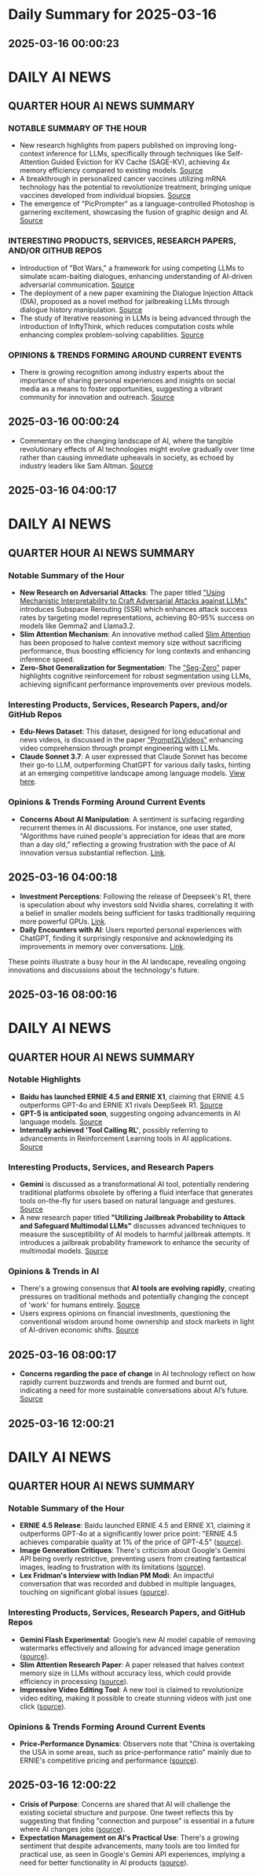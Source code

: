 # Daily Summary for 2025-03-16

## 2025-03-16 00:00:23

# DAILY AI NEWS

## QUARTER HOUR AI NEWS SUMMARY

### NOTABLE SUMMARY OF THE HOUR
- New research highlights from papers published on improving long-context inference for LLMs, specifically through techniques like Self-Attention Guided Eviction for KV Cache (SAGE-KV), achieving 4x memory efficiency compared to existing models. [Source](https://x.com/i/web/status/1901053045003481425)
- A breakthrough in personalized cancer vaccines utilizing mRNA technology has the potential to revolutionize treatment, bringing unique vaccines developed from individual biopsies. [Source](https://x.com/i/web/status/1901045243622871178)
- The emergence of "PicPrompter" as a language-controlled Photoshop is garnering excitement, showcasing the fusion of graphic design and AI. [Source](https://x.com/i/web/status/1901049921035252107)

### INTERESTING PRODUCTS, SERVICES, RESEARCH PAPERS, AND/OR GITHUB REPOS
- Introduction of "Bot Wars," a framework for using competing LLMs to simulate scam-baiting dialogues, enhancing understanding of AI-driven adversarial communication. [Source](https://x.com/i/web/status/1901012561245679659)
- The deployment of a new paper examining the Dialogue Injection Attack (DIA), proposed as a novel method for jailbreaking LLMs through dialogue history manipulation. [Source](https://x.com/i/web/status/1901018064478404915)
- The study of iterative reasoning in LLMs is being advanced through the introduction of InftyThink, which reduces computation costs while enhancing complex problem-solving capabilities. [Source](https://x.com/i/web/status/1901030143834853612)

### OPINIONS & TRENDS FORMING AROUND CURRENT EVENTS
- There is growing recognition among industry experts about the importance of sharing personal experiences and insights on social media as a means to foster opportunities, suggesting a vibrant community for innovation and outreach. [Source](https://x.com/i/web/status/1901057916721131968)

## 2025-03-16 00:00:24

- Commentary on the changing landscape of AI, where the tangible revolutionary effects of AI technologies might evolve gradually over time rather than causing immediate upheavals in society, as echoed by industry leaders like Sam Altman. [Source](https://x.com/i/web/status/1901018567627468951)

## 2025-03-16 04:00:17

# DAILY AI NEWS

## QUARTER HOUR AI NEWS SUMMARY

### Notable Summary of the Hour
- **New Research on Adversarial Attacks**: The paper titled ["Using Mechanistic Interpretability to Craft Adversarial Attacks against LLMs"](https://x.com/i/web/status/1901108158250316238) introduces Subspace Rerouting (SSR) which enhances attack success rates by targeting model representations, achieving 80-95% success on models like Gemma2 and Llama3.2.
- **Slim Attention Mechanism**: An innovative method called [Slim Attention](https://x.com/i/web/status/1901092052282339474) has been proposed to halve context memory size without sacrificing performance, thus boosting efficiency for long contexts and enhancing inference speed.
- **Zero-Shot Generalization for Segmentation**: The ["Seg-Zero"](https://x.com/i/web/status/1901076953097978186) paper highlights cognitive reinforcement for robust segmentation using LLMs, achieving significant performance improvements over previous models.

### Interesting Products, Services, Research Papers, and/or GitHub Repos
- **Edu-News Dataset**: This dataset, designed for long educational and news videos, is discussed in the paper ["Prompt2LVideos"](https://x.com/i/web/status/1901068397225333158) enhancing video comprehension through prompt engineering with LLMs.
- **Claude Sonnet 3.7**: A user expressed that Claude Sonnet has become their go-to LLM, outperforming ChatGPT for various daily tasks, hinting at an emerging competitive landscape among language models. [View here](https://x.com/i/web/status/1901071551983722582).

### Opinions & Trends Forming Around Current Events
- **Concerns About AI Manipulation**: A sentiment is surfacing regarding recurrent themes in AI discussions. For instance, one user stated, "Algorithms have ruined people's appreciation for ideas that are more than a day old," reflecting a growing frustration with the pace of AI innovation versus substantial reflection. [Link](https://x.com/i/web/status/1901105643593101507).

## 2025-03-16 04:00:18

- **Investment Perceptions**: Following the release of Deepseek's R1, there is speculation about why investors sold Nvidia shares, correlating it with a belief in smaller models being sufficient for tasks traditionally requiring more powerful GPUs. [Link](https://x.com/i/web/status/1901068331706188050). 
- **Daily Encounters with AI**: Users reported personal experiences with ChatGPT, finding it surprisingly responsive and acknowledging its improvements in memory over conversations. [Link](https://x.com/i/web/status/1901075012062241119). 

These points illustrate a busy hour in the AI landscape, revealing ongoing innovations and discussions about the technology's future.

## 2025-03-16 08:00:16

# DAILY AI NEWS

## QUARTER HOUR AI NEWS SUMMARY

### Notable Highlights
- **Baidu has launched ERNIE 4.5 and ERNIE X1**, claiming that ERNIE 4.5 outperforms GPT-4o and ERNIE X1 rivals DeepSeek R1. [Source](https://x.com/i/web/status/1901181209751019874)
- **GPT-5 is anticipated soon**, suggesting ongoing advancements in AI language models. [Source](https://x.com/i/web/status/1901179152017096875)
- **Internally achieved 'Tool Calling RL'**, possibly referring to advancements in Reinforcement Learning tools in AI applications. [Source](https://x.com/i/web/status/1901135321745813721)

### Interesting Products, Services, and Research Papers
- **Gemini** is discussed as a transformational AI tool, potentially rendering traditional platforms obsolete by offering a fluid interface that generates tools on-the-fly for users based on natural language and gestures. [Source](https://x.com/i/web/status/1901171518656094398)
- A new research paper titled **"Utilizing Jailbreak Probability to Attack and Safeguard Multimodal LLMs"** discusses advanced techniques to measure the susceptibility of AI models to harmful jailbreak attempts. It introduces a jailbreak probability framework to enhance the security of multimodal models. [Source](https://x.com/i/web/status/1901138608754749898)

### Opinions & Trends in AI
- There's a growing consensus that **AI tools are evolving rapidly**, creating pressures on traditional methods and potentially changing the concept of 'work' for humans entirely. [Source](https://x.com/i/web/status/1901171518656094398)
- Users express opinions on financial investments, questioning the conventional wisdom around home ownership and stock markets in light of AI-driven economic shifts. [Source](https://x.com/i/web/status/1901177006131171424)

## 2025-03-16 08:00:17

- **Concerns regarding the pace of change** in AI technology reflect on how rapidly current buzzwords and trends are formed and burnt out, indicating a need for more sustainable conversations about AI’s future. [Source](https://x.com/i/web/status/1901156249313628520)

## 2025-03-16 12:00:21

# DAILY AI NEWS

## QUARTER HOUR AI NEWS SUMMARY

### Notable Summary of the Hour
- **ERNIE 4.5 Release**: Baidu launched ERNIE 4.5 and ERNIE X1, claiming it outperforms GPT-4o at a significantly lower price point: "ERNIE 4.5 achieves comparable quality at 1% of the price of GPT-4.5" ([source](https://x.com/i/web/status/1901217417696628880)).
- **Image Generation Critiques**: There's criticism about Google's Gemini API being overly restrictive, preventing users from creating fantastical images, leading to frustration with its limitations ([source](https://x.com/i/web/status/1901237087933739121)). 
- **Lex Fridman's Interview with Indian PM Modi**: An impactful conversation that was recorded and dubbed in multiple languages, touching on significant global issues ([source](https://x.com/i/web/status/1901236279200604433)).

### Interesting Products, Services, Research Papers, and GitHub Repos
- **Gemini Flash Experimental**: Google’s new AI model capable of removing watermarks effectively and allowing for advanced image generation ([source](https://x.com/i/web/status/1901226036383371269)). 
- **Slim Attention Research Paper**: A paper released that halves context memory size in LLMs without accuracy loss, which could provide efficiency in processing ([source](https://x.com/i/web/status/1901230759987556606)). 
- **Impressive Video Editing Tool**: A new tool is claimed to revolutionize video editing, making it possible to create stunning videos with just one click ([source](https://x.com/i/web/status/1901238802628420073)).

### Opinions & Trends Forming Around Current Events
- **Price-Performance Dynamics**: Observers note that "China is overtaking the USA in some areas, such as price-performance ratio" mainly due to ERNIE's competitive pricing and performance ([source](https://x.com/i/web/status/1901217417696628880)).

## 2025-03-16 12:00:22

- **Crisis of Purpose**: Concerns are shared that AI will challenge the existing societal structure and purpose. One tweet reflects this by suggesting that finding "connection and purpose" is essential in a future where AI changes jobs ([source](https://x.com/i/web/status/1901220096221020214)). 
- **Expectation Management on AI's Practical Use**: There's a growing sentiment that despite advancements, many tools are too limited for practical use, as seen in Google's Gemini API experiences, implying a need for better functionality in AI products ([source](https://x.com/i/web/status/1901237087933739121)).

